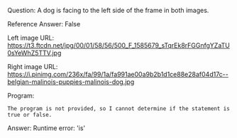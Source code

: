 Question: A dog is facing to the left side of the frame in both images.

Reference Answer: False

Left image URL: https://t3.ftcdn.net/jpg/00/01/58/56/500_F_1585679_sTqrEk8rFGGnfgYZaTU0sYeWhZ5TTV.jpg

Right image URL: https://i.pinimg.com/236x/fa/99/1a/fa991ae00a9b2b1d1ce88e28af04d17c--belgian-malinois-puppies-malinois-dog.jpg

Program:

```
The program is not provided, so I cannot determine if the statement is true or false.
```
Answer: Runtime error: 'is'

